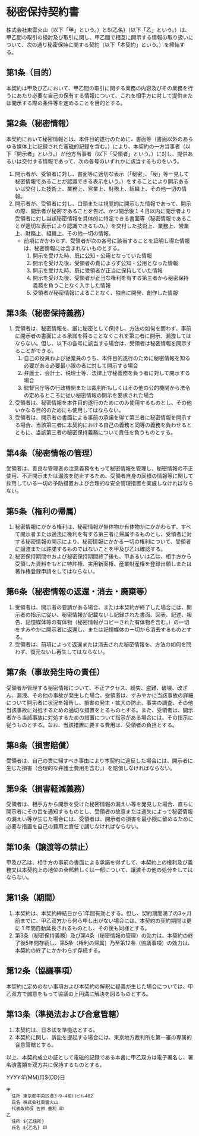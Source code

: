 # 秘密保持契約書

株式会社東雲火山（以下「甲」という。）と${乙名}（以下「乙」という。）は、甲乙間の取引の検討及び取引に関し、甲乙間で相互に開示する情報の取り扱いについて、次の通り秘密保持に関する契約（以下「本契約」という。）を締結する。

## 第1条（目的）

本契約は甲及び乙において、甲乙間の取引に関する業務の内容及びその業務を行うにあたり必要な自己の保有する情報について、これを相手方に対して提供または開示する際の条件等を定めることを目的とする。

## 第2条（秘密情報）

本契約において秘密情報とは、本件目的遂行のために、書面等（書面以外のあらゆる媒体上に記録された電磁的記録を含む。）により、本契約の一方当事者（以下「開示者」という。）が他方当事者（以下「受領者」という。）に対し、提供あるいは交付する情報であって、次の各号のいずれかに該当するものをいう。

1. 開示者が、受領者に対し、書面等に適切な表示（「秘密」、「秘」等一見して秘密情報であることが認識できる表示をいう。）をすることにより開示あるいは交付した技術上、業務上、営業上、財務上、組織上、その他一切の情報。
2. 開示者が、受領者に対し、口頭または視覚的に開示した情報であって、開示の際、開示者が秘密であることを告げ、かつ開示後１４日以内に開示者より受領者に対し当該秘密情報を具体的に特定できる書面等（秘密情報であることが適切な表示により認識できるもの。）を交付した技術上、業務上、営業上、財務上、組織上、その他一切の情報。
    - 前項にかかわらず、受領者が次の各号に該当することを証明し得た情報は、秘密情報には含まれないものとする。
        1. 開示を受けた時、既に公知・公用となっていた情報
        2. 開示を受けた後、受領者の責によらず公知・公用となった情報
        3. 開示を受けた時、既に受領者が正当に保持していた情報
        4. 開示を受けた後、受領者が正当な権利を有する第三者から秘密保持義務を負うことなく入手した情報
        5. 受領者が秘密情報によることなく、独自に開発、創作した情報

## 第3条（秘密保持義務）

1. 受領者は、秘密情報を、厳に秘密として保持し、方法の如何を問わず、事前に開示者の書面による承諾を得ることなくこれを第三者に開示、漏洩してはならない。但し、以下の各号に該当する場合は、受領者は秘密情報を開示することができる。
    1. 自己の役員および従業員のうち、本件目的遂行のために秘密情報を知る必要がある必要最小限の者に対して開示する場合
    2. 弁護士、会計士、税理士等、法律上守秘義務を負う者に対して開示する場合
    3. 監督官庁等の行政機関または裁判所もしくはその他の公的機関から法令の定めるところに従い秘密情報の開示を要求された場合
2. 受領者は、秘密情報を本件目的遂行のためにのみ使用するものとし、その他いかなる目的のためにも使用してはならない。
3. 受領者は、開示者の書面による事前の承諾を得て第三者に秘密情報を開示する場合、当該第三者に本契約における自己の義務と同等の義務を負わせるとともに、当該第三者の秘密保持義務について責任を負うものとする。

## 第4条（秘密情報の管理）

受領者は、善良な管理者の注意義務をもって秘密情報を管理し、秘密情報の不正使用、不正開示または漏洩を防止するため、受領者自身の同様の情報等に関して採用している一切の予防措置および合理的な安全管理措置を実施しなければならない。

## 第5条（権利の帰属）

1. 秘密情報にかかる権利は、秘密情報が無体物か有体物かにかかわらず、すべて開示者または適法に権利を有する第三者に帰属するものとし、受領者に対する秘密情報の開示により、秘密情報にかかる一切の権利について、受領者に譲渡または許諾するものではないことを甲及び乙は確認する。
2. 秘密保持期間中および秘密保持期間終了後も、甲あるいは乙は、相手方から受領した資料をもとに特許権、実用新案権、産業財産権を登録出願しまたは著作権登録申請をしてはならない。

## 第6条（秘密情報の返還・消去・廃棄等）

1. 受領者は、開示者の要請がある場合、または本契約が終了した場合には、開示者の指示に従い、秘密情報が記載ないし記録された書面、図表、記述、報告、記憶媒体等の有体物（秘密情報がコピーされた有体物を含む。）の一切をすみやかに開示者に返還し、または記憶媒体の一切から消去するものとする。
2. 受領者は、前項によって返還または消去された秘密情報を、方法の如何を問わず、復元ないし再生してはならない。

## 第7条（事故発生時の責任）

受領者が管理する秘密情報について、不正アクセス、紛失、盗難、破壊、改ざん、漏洩、その他の事故が発生した場合、受領者は、すみやかに当該事故の詳細について開示者に状況を報告し、損害の発生・拡大の防止、事実の調査、その他当該事故に対処するための適切な措置をとるものとする。また、受領者は、開示者から当該事故に対処するための措置について指示がある場合には、その指示に従うものとする。なお、当該措置に要する費用は、受領者の負担とする。

## 第8条（損害賠償）

受領者は、自己の責に帰すべき事由により本契約に違反した場合には、開示者に生じた損害（合理的な弁護士費用を含む。）を賠償しなければならない。

## 第9条（損害軽減義務）

受領者は、相手方から開示を受けた秘密情報の漏えい等を発見した場合、直ちに開示者にその旨を通知するものとし、受領者の故意または過失によって秘密情報の漏えい等が生じた場合には、受領者は、開示者の損害を最小限に留めるために必要な措置を自己の費用と責任で講じなければならない。

## 第10条（譲渡等の禁止）

甲及び乙は、相手方の事前の書面による承諾を得ずして、本契約上の権利及び義務又は本契約上の地位の全部若しくは一部について、譲渡その他の処分をしてはならない。

## 第11条（期間）

1. 本契約は、本契約締結日から1年間有効とする。但し、契約期間満了の3ヶ月前までに、甲乙双方から何ら申し出がない場合には、本契約の契約期間は更に 1 年間自動延長されるものとし、その後も同様とする。
2. 第3条（秘密保持義務）及び第4条（秘密情報の管理）の効力は、本契約の終了後5年間存続し、第5条（権利の帰属）乃至第12条（協議事項）の効力は、本契約の終了にかかわらず存続する。

## 第12条（協議事項）

本契約に定めのない事項および本契約の解釈に疑義が生じた場合については、甲乙双方で誠意をもって協議の上円満に解決を図るものとする。

## 第13条（準拠法および合意管轄）

1. 本契約は、日本法を準拠法とする。
2. 本契約に関し、訴訟を提起する場合には、東京地方裁判所を第一審の専属的合意管轄とする。

以上、本契約成立の証として電磁的記録である本書に甲乙双方は電子署名し、署名済書類を双方共に保持するものとする。

${YYYY}年${MM}月${DD}日

```
甲
  住所 東京都中央区湊3-9-4相川ビル402
  氏名 株式会社東雲火山
  代表取締役 告原 豊和 印
乙
  住所 ${乙住所}
  氏名 ${乙名} 印
 ```
